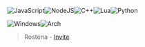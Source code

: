 ![JavaScript](https://img.shields.io/badge/JavaScript-1a1a26?style=for-the-badge&logo=javascript&logoColor=%ffff61)![NodeJS](https://img.shields.io/badge/node.js-6DA55F?style=for-the-badge&logo=node.js&logoColor=white)![C++](https://img.shields.io/badge/c++-%2300599C.svg?style=for-the-badge&logo=c%2B%2B&logoColor=white)![Lua](https://img.shields.io/badge/lua-130980?style=for-the-badge&logo=lua&logoColor=white)![Python](https://img.shields.io/badge/python-3670A0?style=for-the-badge&logo=python&logoColor=ffdd54)

![Windows](https://img.shields.io/badge/Windows-0078D6?style=for-the-badge&logo=windows&logoColor=white)![Arch](https://img.shields.io/badge/Arch%20Linux-333333?style=for-the-badge&logo=arch-linux&logoColor=white)
> Rosteria - [Invite](https://discord.gg/kWJU89ZETt)<br/>
